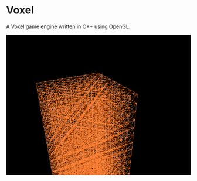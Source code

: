 # Voxel

A Voxel game engine written in C++ using OpenGL.

![First chunk](https://github.com/RevsRev/Voxel/blob/main/doc/img/first_chunk.png)
